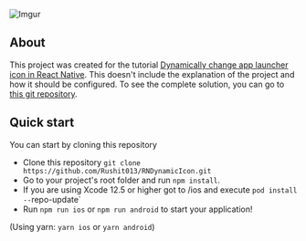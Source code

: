 ![Imgur](https://cdn-images-1.medium.com/v2/resize:fit:800/1*8OJi3zujiEuQTnZbyXRCNA.png)

## About

This project was created for the tutorial [Dynamically change app launcher icon in React Native](https://medium.com/@rushitjivani/dynamically-change-app-launcher-icon-in-react-native-eb695b1b3ab4). This doesn't include the explanation of the project and how it should be configured. To see the complete solution, you can go to [this git repository](https://github.com/Rushit013/RNDynamicIcon.git).

## Quick start

You can start by cloning this repository

- Clone this repository `git clone https://github.com/Rushit013/RNDynamicIcon.git`
- Go to your project's root folder and run `npm install`.
- If you are using Xcode 12.5 or higher got to /ios and execute `pod install --`repo-update`
- Run `npm run ios` or `npm run android` to start your application!

(Using yarn: `yarn ios` or `yarn android`)
